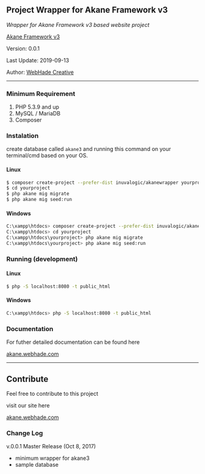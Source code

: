 ## Project Wrapper for Akane Framework v3

*Wrapper for Akane Framework v3 based website project*

[Akane Framework v3](http://akane.webhade.com)

Version: 0.0.1

Last Update: 2019-09-13

Author: [WebHade Creative](http://www.webhadecreative.com)
___

### Minimum Requirement

1. PHP 5.3.9 and up
2. MySQL / MariaDB
3. Composer

### Instalation

create database called `akane3` and running this command on your terminal/cmd based on your OS.

#### Linux

```sh
$ composer create-project --prefer-dist inuvalogic/akanewrapper yourproject
$ cd yourproject
$ php akane mig migrate
$ php akane mig seed:run
```

#### Windows

```sh
C:\xampp\htdocs> composer create-project --prefer-dist inuvalogic/akanewrapper yourproject
C:\xampp\htdocs> cd yourproject
C:\xampp\htdocs\yourproject> php akane mig migrate
C:\xampp\htdocs\yourproject> php akane mig seed:run
```

### Running (development)

#### Linux

```sh
$ php -S localhost:8080 -t public_html
```

#### Windows

```sh
C:\xampp\htdocs> php -S localhost:8080 -t public_html
```

### Documentation

For futher detailed documentation can be found here

[akane.webhade.com](http://akane.webhade.com)

___

## Contribute

Feel free to contribute to this project

visit our site here

[akane.webhade.com](http://akane.webhade.com)

### Change Log

v.0.0.1 Master Release (Oct 8, 2017)
- minimum wrapper for akane3
- sample database